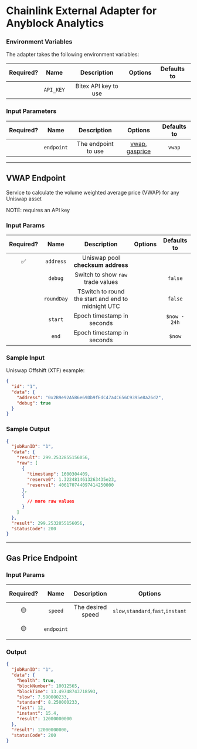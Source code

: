 # Chainlink External Adapter for Anyblock Analytics

### Environment Variables

The adapter takes the following environment variables:

| Required? |   Name    |     Description      | Options | Defaults to |
| :-------: | :-------: | :------------------: | :-----: | :---------: |
|           | `API_KEY` | Bitex API key to use |         |             |

### Input Parameters

| Required? |    Name    |     Description     |                         Options                         | Defaults to |
| :-------: | :--------: | :-----------------: | :-----------------------------------------------------: | :---------: |
|           | `endpoint` | The endpoint to use | [vwap](#VWAP-Endpoint), [gasprice](#Gas-Price-Endpoint) |   `vwap`    |

---

## VWAP Endpoint

Service to calculate the volume weighted average price (VWAP) for any Uniswap asset

NOTE: requires an API key

### Input Params

| Required? |    Name    |                    Description                     | Options | Defaults to  |
| :-------: | :--------: | :------------------------------------------------: | :-----: | :----------: |
|    ✅     | `address`  |         Uniswap pool **checksum address**          |         |              |
|           |  `debug`   |         Switch to show `raw` trade values          |         |   `false`    |
|           | `roundDay` | TSwitch to round the start and end to midnight UTC |         |   `false`    |
|           |  `start`   |             Epoch timestamp in seconds             |         | `$now - 24h` |
|           |   `end`    |             Epoch timestamp in seconds             |         |    `$now`    |

### Sample Input

Uniswap Offshift (XTF) example:

```json
{
  "id": "1",
  "data": {
    "address": "0x2B9e92A5B6e69Db9fEdC47a4C656C9395e8a26d2",
    "debug": true
  }
}
```

### Sample Output

```json
{
  "jobRunID": "1",
  "data": {
    "result": 299.2532855156056,
    "raw": [
      {
        "timestamp": 1600304409,
        "reserve0": 1.3224814613263435e23,
        "reserve1": 406170744097414250000
      },
      {
        // more raw values
      }
    ]
  },
  "result": 299.2532855156056,
  "statusCode": 200
}
```

---

## Gas Price Endpoint

### Input Params

| Required? |    Name    |    Description    |              Options               |        Defaults to        |
| :-------: | :--------: | :---------------: | :--------------------------------: | :-----------------------: |
|    🟡     |  `speed`   | The desired speed | `slow`,`standard`,`fast`,`instant` |        `standard`         |
|    🟡     | `endpoint` |                   |                                    | `latest-minimum-gasprice` |

### Output

```json
{
  "jobRunID": "1",
  "data": {
    "health": true,
    "blockNumber": 10012565,
    "blockTime": 13.49748743718593,
    "slow": 7.590000233,
    "standard": 8.250000233,
    "fast": 12,
    "instant": 15.4,
    "result": 12000000000
  },
  "result": 12000000000,
  "statusCode": 200
}
```
